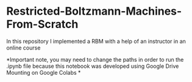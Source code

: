 # Restricted-Boltzmann-Machines-From-Scratch
In this repository I implemented a RBM with a help of an instructor in an online course

*Important note, you may need to change the paths in order to run the .ipynb file because this notebook was developed using Google Drive Mounting on Google Colabs *
